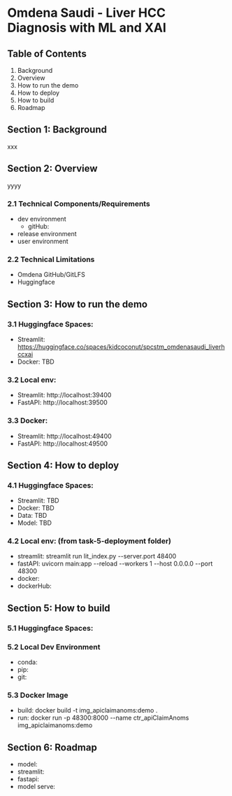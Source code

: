 # Omdena Saudi - Liver HCC Diagnosis with ML and XAI


## Table of Contents
1.  Background
2.  Overview
3.  How to run the demo
4.  How to deploy
5.  How to build
6.  Roadmap




## Section 1:  Background
xxx



## Section 2:  Overview
yyyy

### 2.1     Technical Components/Requirements
- dev environment
  - gitHub: 
- release environment
- user environment


### 2.2     Technical Limitations
- Omdena GitHub/GitLFS
- Huggingface



## Section 3:  How to run the demo
### 3.1     Huggingface Spaces:
- Streamlit:  https://huggingface.co/spaces/kidcoconut/spcstm_omdenasaudi_liverhccxai
- Docker:     TBD


### 3.2     Local env:      
- Streamlit:    http://localhost:39400
- FastAPI:      http://localhost:39500


### 3.3     Docker:      
- Streamlit:    http://localhost:49400
- FastAPI:      http://localhost:49500




## Section 4:  How to deploy
### 4.1     Huggingface Spaces:
- Streamlit:  TBD
- Docker:     TBD
- Data:       TBD
- Model:      TBD


### 4.2     Local env:      (from task-5-deployment folder)
- streamlit:    streamlit run lit_index.py --server.port 48400
- fastAPI:      uvicorn main:app --reload --workers 1 --host 0.0.0.0 --port 48300
- docker:       
- dockerHub:



## Section 5:  How to build
### 5.1     Huggingface Spaces:


### 5.2     Local Dev Environment
- conda:        
- pip:          
- git:          


### 5.3     Docker Image
- build:        docker build -t img_apiclaimanoms:demo .
- run:          docker run -p 48300:8000 --name ctr_apiClaimAnoms img_apiclaimanoms:demo



## Section 6:  Roadmap
- model:        
- streamlit:    
- fastapi:      
- model serve:  